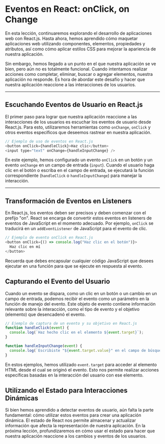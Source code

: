 # Eventos en React: onClick, on Change

En esta lección, continuaremos explorando el desarrollo de aplicaciones web con React.js. Hasta ahora, hemos aprendido cómo maquetar aplicaciones web utilizando componentes, elementos, propiedades y atributos, así como cómo aplicar estilos CSS para mejorar la apariencia de nuestra aplicación.

Sin embargo, hemos llegado a un punto en el que nuestra aplicación se ve bien, pero aún no es totalmente funcional. Cuando intentamos realizar acciones como completar, eliminar, buscar o agregar elementos, nuestra aplicación no responde. Es hora de abordar este desafío y hacer que nuestra aplicación reaccione a las interacciones de los usuarios.

----
## Escuchando Eventos de Usuario en React.js

El primer paso para lograr que nuestra aplicación reaccione a las interacciones de los usuarios es escuchar los eventos de usuario desde React.js. Para esto, utilizaremos herramientas como `onChange`, `onClick` y otros eventos específicos que deseemos rastrear en nuestra aplicación.

```javascript
// Ejemplo de uso de eventos en React.js
<button onClick={handleClick}>Haz clic</button>
<input type="text" onChange={handleInputChange} />
```

En este ejemplo, hemos configurado un evento `onClick` en un botón y un evento `onChange` en un campo de entrada (`input`). Cuando el usuario haga clic en el botón o escriba en el campo de entrada, se ejecutará la función correspondiente (`handleClick` o `handleInputChange`) para manejar la interacción.

----
## Transformación de Eventos en Listeners

En React.js, los eventos deben ser precisos y deben comenzar con el prefijo "on". React se encarga de convertir estos eventos en listeners de eventos de JavaScript en el momento adecuado. Por ejemplo, `onClick` se traducirá en un `addEventListener` de JavaScript para el evento de clic.

```javascript
// Ejemplo de evento onClick en React.js
<button onClick={() => console.log("Haz clic en el botón")}>
  Haz clic en mí
</button>
```

Recuerda que debes encapsular cualquier código JavaScript que desees ejecutar en una función para que se ejecute en respuesta al evento.

## Capturando el Evento del Usuario

Cuando un evento se dispara, como un clic en un botón o un cambio en un campo de entrada, podemos recibir el evento como un parámetro en la función de manejo del evento. Este objeto de evento contiene información relevante sobre la interacción, como el tipo de evento y el objetivo (elemento) que desencadenó el evento.

```javascript
// Ejemplo de captura de un evento y su objetivo en React.js
function handleClick(event) {
  console.log(`Haz hecho clic en el elemento ${event.target}`);
}

function handleInputChange(event) {
  console.log(`Escribiste "${event.target.value}" en el campo de búsqueda`);
}
```

En estos ejemplos, hemos utilizado `event.target` para acceder al elemento HTML desde el cual se originó el evento. Esto nos permite realizar acciones específicas basadas en la interacción del usuario con ese elemento.

## Utilizando el Estado para Interacciones Dinámicas

Si bien hemos aprendido a detectar eventos de usuario, aún falta la parte fundamental: cómo utilizar estos eventos para crear una aplicación dinámica. El estado de React nos permite almacenar y actualizar información que afecta la representación de nuestra aplicación. En la próxima lección, profundizaremos en cómo usar el estado para hacer que nuestra aplicación reaccione a los cambios y eventos de los usuarios.
